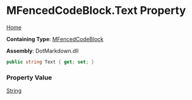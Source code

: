 # MFencedCodeBlock\.Text Property

[Home](../../../../README.md)

**Containing Type**: [MFencedCodeBlock](../README.md)

**Assembly**: DotMarkdown\.dll

```csharp
public string Text { get; set; }
```

### Property Value

[String](https://docs.microsoft.com/en-us/dotnet/api/system.string)

